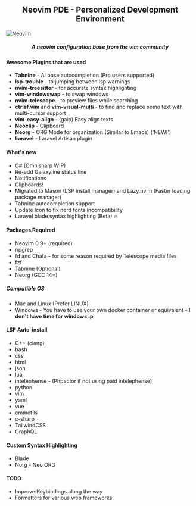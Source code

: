 <h2 align="center">Neovim PDE - Personalized Development Environment</h2>

![Neovim](https://github.com/johnsci911/nvim-ide/assets/6580895/c663b535-d5de-4f37-afdf-231c9bf4a698)


<h5 align="center">A neovim configuration base from the vim community</h5>

#### Awesome Plugins that are used
- **Tabnine** - AI base autocompletion (Pro users supported)
- **lsp-trouble** - to jumping between lsp warnings
- **nvim-treesitter** - for accurate syntax highlighting
- **vim-windowswap** - to swap windows
- **nvim-telescope** - to preview files while searching
- **ctrlsf.vim** and **vim-visual-multi** - to find and replace some text with multi-cursor support
- **vim-easy-align** - (gaip) Easy align texts
- **Neoclip** - Clipboard
- **Neorg** - ORG Mode for organization (Similar to Emacs) ('NEW!')
- **~~Laravel~~** - Laravel Artisan plugin

#### What's new
- C# (Omnisharp WIP)
- Re-add Galaxyline status line
- Notifications
- Clipboards!
- Migrated to Mason (LSP install manager) and Lazy.nvim (Faster loading package manager)
- Tabnine autocompletion support
- Update Icon to fix nerd fonts incompatibility
- Laravel blade syntax highlighting (Beta) 🔥

#### Packages Required
- Neovim 0.9+ (required)
- ripgrep
- fd and Chafa - for some reason required by Telescope media files
- fzf
- Tabnine (Optional)
- Neorg (GCC 14+)

##### Compatible OS
- Mac and Linux (Prefer LINUX)
- Windows - You have to use your own docker container or equivalent - **I don't have time for windows :p**

#### LSP Auto-install
* C++ (clang)
* bash
* css
* html
* json
* lua
* intelephense - (Phpactor if not using paid intelephense)
* python
* vim
* yaml
* vue
* emmet ls
* c-sharp
* TailwindCSS
* GraphQL

#### Custom Syntax Highlighting
* Blade
* Norg - Neo ORG

#### TODO
* Improve Keybindings along the way
* Formatters for various web frameworks

